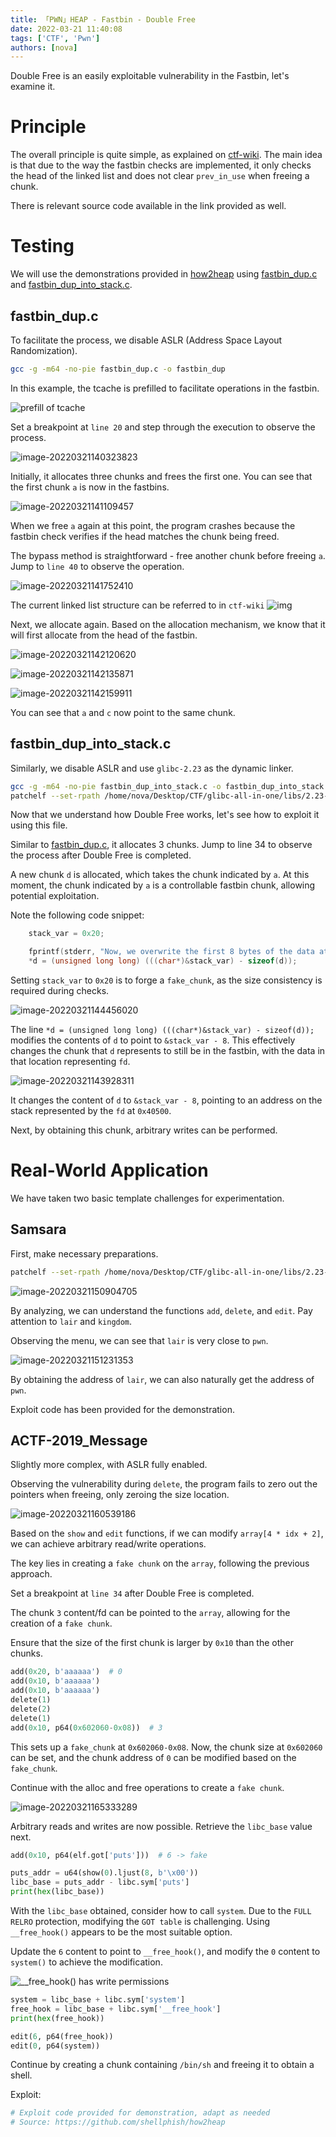 ```yaml
---
title: 「PWN」HEAP - Fastbin - Double Free
date: 2022-03-21 11:40:08
tags: ['CTF', 'Pwn']
authors: [nova]
---
```


Double Free is an easily exploitable vulnerability in the Fastbin, let's examine it.

# Principle

The overall principle is quite simple, as explained on [ctf-wiki](https://ctf-wiki.org/pwn/linux/user-mode/heap/ptmalloc2/fastbin-attack/#fastbin-double-free). The main idea is that due to the way the fastbin checks are implemented, it only checks the head of the linked list and does not clear `prev_in_use` when freeing a chunk.

There is relevant source code available in the link provided as well.

<!--truncate-->

# Testing

We will use the demonstrations provided in [how2heap](https://github.com/shellphish/how2heap) using [fastbin_dup.c](https://github.com/shellphish/how2heap/blob/master/glibc_2.31/fastbin_dup.c) and [fastbin_dup_into_stack.c](https://github.com/shellphish/how2heap/blob/master/glibc_2.23/fastbin_dup_into_stack.c).

## fastbin_dup.c

To facilitate the process, we disable ASLR (Address Space Layout Randomization).

```sh
gcc -g -m64 -no-pie fastbin_dup.c -o fastbin_dup
```

In this example, the tcache is prefilled to facilitate operations in the fastbin.

![prefill of tcache](https://cdn.ova.moe/img/image-20220321115447065.png)

Set a breakpoint at `line 20` and step through the execution to observe the process.

![image-20220321140323823](https://cdn.ova.moe/img/image-20220321140323823.png)

Initially, it allocates three chunks and frees the first one. You can see that the first chunk `a` is now in the fastbins.

![image-20220321141109457](https://cdn.ova.moe/img/image-20220321141109457.png)

When we free `a` again at this point, the program crashes because the fastbin check verifies if the head matches the chunk being freed.

The bypass method is straightforward - free another chunk before freeing `a`. Jump to `line 40` to observe the operation.

![image-20220321141752410](https://cdn.ova.moe/img/image-20220321141752410.png)

The current linked list structure can be referred to in `ctf-wiki` ![img](https://cdn.ova.moe/img/fastbin_free_chunk3.png)

Next, we allocate again. Based on the allocation mechanism, we know that it will first allocate from the head of the fastbin.

![image-20220321142120620](https://cdn.ova.moe/img/image-20220321142120620.png)

![image-20220321142135871](https://cdn.ova.moe/img/image-20220321142135871.png)

![image-20220321142159911](https://cdn.ova.moe/img/image-20220321142159911.png)

You can see that `a` and `c` now point to the same chunk.

## fastbin_dup_into_stack.c

Similarly, we disable ASLR and use `glibc-2.23` as the dynamic linker.

```sh
gcc -g -m64 -no-pie fastbin_dup_into_stack.c -o fastbin_dup_into_stack
patchelf --set-rpath /home/nova/Desktop/CTF/glibc-all-in-one/libs/2.23-0ubuntu11.3_amd64/ --set-interpreter /home/nova/Desktop/CTF/glibc-all-in-one/libs/2.23-0ubuntu11.3_amd64/ld-2.23.so fastbin_dup_into_stack
```

Now that we understand how Double Free works, let's see how to exploit it using this file.

Similar to [fastbin_dup.c](#fastbin_dup.c), it allocates 3 chunks. Jump to line 34 to observe the process after Double Free is completed.

A new chunk `d` is allocated, which takes the chunk indicated by `a`. At this moment, the chunk indicated by `a` is a controllable fastbin chunk, allowing potential exploitation.

Note the following code snippet:

```c
	stack_var = 0x20;

	fprintf(stderr, "Now, we overwrite the first 8 bytes of the data at %p to point right before the 0x20.\n", a);
	*d = (unsigned long long) (((char*)&stack_var) - sizeof(d));
```

Setting `stack_var` to `0x20` is to forge a `fake_chunk`, as the size consistency is required during checks.

![image-20220321144456020](https://cdn.ova.moe/img/image-20220321144456020.png)

The line `*d = (unsigned long long) (((char*)&stack_var) - sizeof(d));` modifies the contents of `d` to point to `&stack_var - 8`. This effectively changes the chunk that `d` represents to still be in the fastbin, with the data in that location representing `fd`.

![image-20220321143928311](https://cdn.ova.moe/img/image-20220321143928311.png)

It changes the content of `d` to `&stack_var - 8`, pointing to an address on the stack represented by the `fd` at `0x40500`.

Next, by obtaining this chunk, arbitrary writes can be performed.

# Real-World Application

We have taken two basic template challenges for experimentation.

## Samsara

First, make necessary preparations.

```sh
patchelf --set-rpath /home/nova/Desktop/CTF/glibc-all-in-one/libs/2.23-0ubuntu11.3_amd64/ --set-interpreter /home/nova/Desktop/CTF/glibc-all-in-one/libs/2.23-0ubuntu11.3_amd64/ld-2.23.so samsara
```

![image-20220321150904705](https://cdn.ova.moe/img/image-20220321150904705.png)

By analyzing, we can understand the functions `add`, `delete`, and `edit`. Pay attention to `lair` and `kingdom`.

Observing the menu, we can see that `lair` is very close to `pwn`.

![image-20220321151231353](https://cdn.ova.moe/img/image-20220321151231353.png)

By obtaining the address of `lair`, we can also naturally get the address of `pwn`.

Exploit code has been provided for the demonstration.

## ACTF-2019_Message

Slightly more complex, with ASLR fully enabled.

Observing the vulnerability during `delete`, the program fails to zero out the pointers when freeing, only zeroing the size location.

![image-20220321160539186](https://cdn.ova.moe/img/image-20220321160539186.png)

Based on the `show` and `edit` functions, if we can modify `array[4 * idx + 2]`, we can achieve arbitrary read/write operations.

The key lies in creating a `fake chunk` on the `array`, following the previous approach.

Set a breakpoint at `line 34` after Double Free is completed.

The chunk `3` content/fd can be pointed to the `array`, allowing for the creation of a `fake chunk`.

Ensure that the size of the first chunk is larger by `0x10` than the other chunks.

```python
add(0x20, b'aaaaaa')  # 0
add(0x10, b'aaaaaa')
add(0x10, b'aaaaaa')
delete(1)
delete(2)
delete(1)
add(0x10, p64(0x602060-0x08))  # 3
```

This sets up a `fake_chunk` at `0x602060-0x08`. Now, the chunk size at `0x602060` can be set, and the chunk address of `0` can be modified based on the `fake_chunk`.

Continue with the alloc and free operations to create a `fake chunk`.

![image-20220321165333289](https://cdn.ova.moe/img/image-20220321165333289.png)

Arbitrary reads and writes are now possible. Retrieve the `libc_base` value next.

```python
add(0x10, p64(elf.got['puts']))  # 6 -> fake

puts_addr = u64(show(0).ljust(8, b'\x00'))
libc_base = puts_addr - libc.sym['puts']
print(hex(libc_base))
```

With the `libc_base` obtained, consider how to call `system`. Due to the `FULL RELRO` protection, modifying the `GOT table` is challenging. Using `__free_hook()` appears to be the most suitable option.

Update the `6` content to point to `__free_hook()`, and modify the `0` content to `system()` to achieve the modification.

![__free_hook() has write permissions](https://cdn.ova.moe/img/image-20220321173758716.png)

```python
system = libc_base + libc.sym['system']
free_hook = libc_base + libc.sym['__free_hook']
print(hex(free_hook))

edit(6, p64(free_hook))
edit(0, p64(system))
```

Continue by creating a chunk containing `/bin/sh` and freeing it to obtain a shell.

Exploit:

```python
# Exploit code provided for demonstration, adapt as needed
# Source: https://github.com/shellphish/how2heap
```

<!-- AI -->
